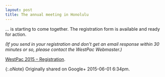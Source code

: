 ```yaml
---
layout: post
title: The annual meeting in Honolulu
---
```


... is starting to come together. The registration form is available and ready for action.

_(If you send in your registration and don't get an email response within 30 minutes or so, please contact the WestPac Webmaster.)_

[WestPac 2015 – Registration](http://chapters.aallnet.org/westpac/2015honolulu/registration.asp).

{:.oNote} Originally shared on Google+ 2015-06-01 6:34pm.
